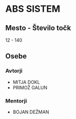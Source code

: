 # ABS SISTEM
## Mesto - Število točk
12 - 140
## Osebe
### Avtorji
 * MITJA DOKL
 * PRIMOŽ GALUN
### Mentorji
 * BOJAN DEŽMAN